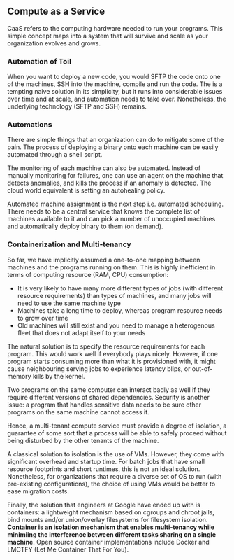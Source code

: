 ## Compute as a Service

CaaS refers to the computing hardware needed to run your programs. This simple concept maps into a system that will survive and scale as your organization evolves and grows.

### Automation of Toil

When you want to deploy a new code, you would SFTP the code onto one of the machines, SSH into the machine, compile and run the code. The is a tempting naive solution in its simplicity, but it runs into considerable issues over time and at scale, and automation needs to take over. Nonetheless, the underlying technology (SFTP and SSH) remains.

### Automations

There are simple things that an organization can do to mitigate some of the pain. The process of deploying a binary onto each machine can be easily automated through a shell script.

The monitoring of each machine can also be automated. Instead of manually monitoring for failures, one can use an agent on the machine that detects anomalies, and kills the process if an anomaly is detected. The cloud world equivalent is setting an autohealing policy.

Automated machine assignment is the next step i.e. automated scheduling. There needs to be a central service that knows the complete list of machines available to it and can pick a number of unoccupied machines and automatically deploy binary to them (on demand).

### Containerization and Multi-tenancy

So far, we have implicitly assumed a one-to-one mapping between machines and the programs running on them. This is highly inefficient in terms of computing resource (RAM, CPU) consumption:

- It is very likely to have many more different types of jobs (with different resource requirements) than types of machines, and many jobs will need to use the same machine type
- Machines take a long time to deploy, whereas program resource needs to grow over time
- Old machines will still exist and you need to manage a heterogenous fleet that does not adapt itself to your needs

The natural solution is to specify the resource requirements for each program. This would work well if everybody plays nicely. However, if one program starts consuming more than what it is provisioned with, it might cause neighbouring serving jobs to experience latency blips, or out-of-memory kills by the kernel.

Two programs on the same computer can interact badly as well if they require different versions of shared dependencies. Security is another issue: a program that handles sensitive data needs to be sure other programs on the same machine cannot access it.

Hence, a multi-tenant compute service must provide a degree of isolation, a guarantee of some sort that a process will be able to safely proceed without being disturbed by the other tenants of the machine.

A classical solution to isolation is the use of VMs. However, they come with significant overhead and startup time. For batch jobs that have small resource footprints and short runtimes, this is not an ideal solution. Nonetheless, for organizations that require a diverse set of OS to run (with pre-existing configurations), the choice of using VMs would be better to ease migration costs.

Finally, the solution that engineers at Google have ended up with is containers: a lightweight mechanism based on cgroups and chroot jails, bind mounts and/or union/overlay filesystems for filesystem isolation. **Container is an isolation mechanism that enables multi-tenancy while minimiing the interference between different tasks sharing on a single machine**. Open source container implementations include Docker and LMCTFY (Let Me Container That For You).
